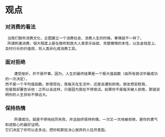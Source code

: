 # 观点

### 对消费的看法
```
 当我们鼓吹消费文化，企图建立一个消费社会、消费人生的时候，事情就不一样了。
 所谓刺激消费，很大程度上是在鼓吹和放大人类享乐纵欲、贪婪懒惰的本性，以及金钱至上、及时行乐的价值观，将人类异化成消费工具。
```

### 面对拒绝
```
    遭受挫折，并不是坏事。因为，人生的最终结果是一个极大值函数（由所有尝试中最成功的一次决定），
而不是一个平均值函数。即使现在，我每天在生活中，还是会遭到拒绝。朋友想安慰我，
但是我却要告诉他：之所以会这样，只是因为我在不停尝试。如果你不是每天被人拒绝，那就说明你的人生目标不够远大。
```

### 保持热情
```
    所谓成功，就是不停地经历失败，并且始终保持热情。一次又一次地被拒绝，是你的勇气和进取心的最好证明。
它们决定了你可以走多远，把你和那些决心放弃的人拉开差距。
```
